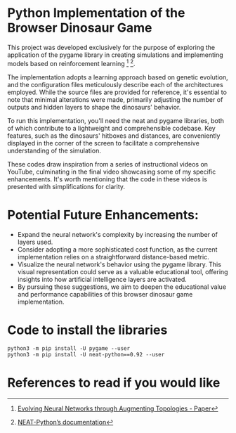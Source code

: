 # Python Implementation of the Browser Dinosaur Game

This project was developed exclusively for the purpose of exploring the application of the pygame library in creating simulations and implementing models based on reinforcement learning [^1] [^2].

The implementation adopts a learning approach based on genetic evolution, and the configuration files meticulously describe each of the architectures employed. While the source files are provided for reference, it's essential to note that minimal alterations were made, primarily adjusting the number of outputs and hidden layers to shape the dinosaurs' behavior.

To run this implementation, you'll need the neat and pygame libraries, both of which contribute to a lightweight and comprehensible codebase. Key features, such as the dinosaurs' hitboxes and distances, are conveniently displayed in the corner of the screen to facilitate a comprehensive understanding of the simulation.

These codes draw inspiration from a series of instructional videos on YouTube, culminating in the final video showcasing some of my specific enhancements. It's worth mentioning that the code in these videos is presented with simplifications for clarity.

# Potential Future Enhancements:

* Expand the neural network's complexity by increasing the number of layers used.
* Consider adopting a more sophisticated cost function, as the current implementation relies on a straightforward distance-based metric.
* Visualize the neural network's behavior using the pygame library. This visual representation could serve as a valuable educational tool, offering insights into how artificial intelligence layers are activated.
* By pursuing these suggestions, we aim to deepen the educational value and performance capabilities of this browser dinosaur game implementation.

# Code to install the libraries 
```
python3 -m pip install -U pygame --user
python3 -m pip install -U neat-python==0.92 --user
```

# References to read if you would like

[^1]: [Evolving Neural Networks through
Augmenting Topologies - Paper](https://nn.cs.utexas.edu/downloads/papers/stanley.ec02.pdf)


[^2]: [NEAT-Python’s documentation](https://neat-python.readthedocs.io/en/latest/)